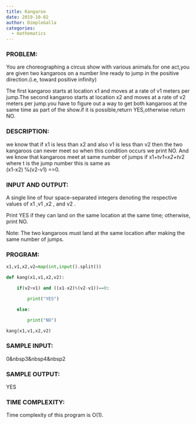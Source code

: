 ```yaml
---
title: Kangaroo
date: 2019-10-02
author: DimpleGalla
categories:
  - mathematics
---
```



### PROBLEM:

You are choreographing a circus show with various animals.for one act,you are given two kangaroos on a number line ready to jump in the positive direction.(i.e, toward positive infinity)

The first kangaroo starts at location x1 and moves at a rate of v1 meters per jump.The second kangaroo starts at location x2 and moves at a rate of v2 meters per jump.you have to figure out a way to get both kangaroos at the same time as part of the show.if it is possible,return YES,otherwise return NO.



### DESCRIPTION:

we know that if x1 is less than x2 and also v1 is less than v2 then the two kangaroos can never meet so when this condition occurs we print NO. And we know that  kangaroos meet at same number of jumps if x1+t*v1=x2+t*v2 where t is the jump number this is same as
<br />
(x1-x2) ℅(v2-v1) ==0.



### INPUT AND OUTPUT:

A single line of four space-separated integers denoting the respective values of x1 ,v1 ,x2 , and v2 .

Print YES if they can land on the same location at the same time; otherwise, print NO.

Note: The two kangaroos must land at the same location after making the same number of jumps.



### PROGRAM:
```python
x1,v1,x2,v2=map(int,input().split())

def kang(x1,v1,x2,v2):

    if(v2>v1) and ((x1-x2)%(v2-v1))==0:

        print("YES")

    else:

        print("NO")

kang(x1,v1,x2,v2)  
```


### SAMPLE INPUT:

0&nbsp3&nbsp4&nbsp2



### SAMPLE OUTPUT:

YES



### TIME COMPLEXITY:



Time complexity of this program is O(1).